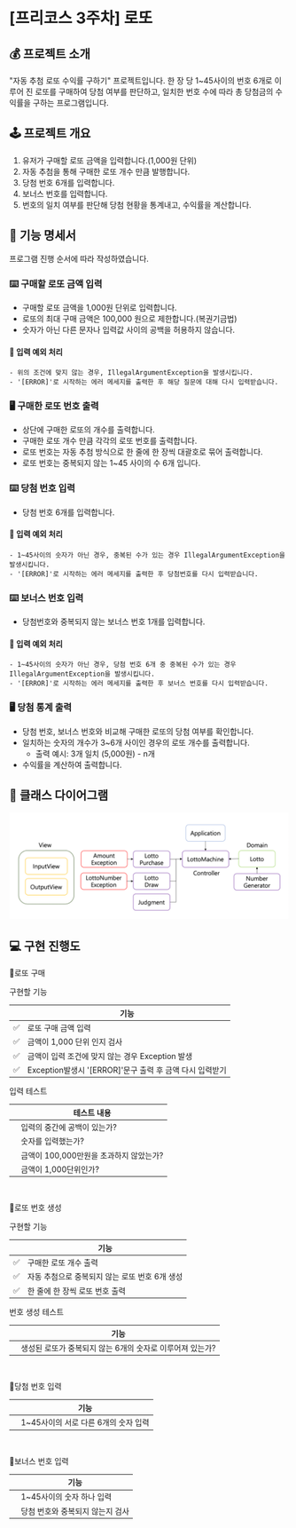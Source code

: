 # [프리코스 3주차] 로또

## 💰 프로젝트 소개
"자동 추첨 로또 수익률 구하기" 프로젝트입니다.
한 장 당 1~45사이의 번호 6개로 이루어 진 로또를 구매하여 당첨 여부를 판단하고, 일치한 번호 수에 따라 총 당첨금의 수익률을 구하는 프로그램입니다.

## 🕹 프로젝트 개요
1. 유저가 구매할 로또 금액을 입력합니다.(1,000원 단위)
2. 자동 추첨을 통해 구매한 로또 개수 만큼 발행합니다.
3. 당첨 번호 6개를 입력합니다.
4. 보너스 번호를 입력합니다.
5. 번호의 일치 여부를 판단해 당첨 현황을 통계내고, 수익률을 계산합니다.

## 📌 기능 명세서
프로그램 진행 순서에 따라 작성하였습니다.
### ⌨️ 구매할 로또 금액 입력
- 구매할 로또 금액을 1,000원 단위로 입력합니다.
- 로또의 최대 구매 금액은 100,000 원으로 제한합니다.(복권기금법)
- 숫자가 아닌 다른 문자나 입력값 사이의 공백을 허용하지 않습니다.

#### 🚨 입력 예외 처리
    - 위의 조건에 맞지 않는 경우, IllegalArgumentException을 발생시킵니다.
    - '[ERROR]'로 시작하는 에러 메세지를 출력한 후 해당 질문에 대해 다시 입력받습니다.

### 🖥 구매한 로또 번호 출력
- 상단에 구매한 로또의 개수를 출력합니다.
- 구매한 로또 개수 만큼 각각의 로또 번호를 출력합니다.
- 로또 번호는 자동 추첨 방식으로 한 줄에 한 장씩 대괄호로 묶어 출력합니다.
- 로또 번호는 중복되지 않는 1~45 사이의 수 6개 입니다.

### ⌨️ 당첨 번호 입력
- 당첨 번호 6개를 입력합니다.
#### 🚨 입력 예외 처리
    - 1~45사이의 숫자가 아닌 경우, 중복된 수가 있는 경우 IllegalArgumentException을 발생시킵니다.
    - '[ERROR]'로 시작하는 에러 메세지를 출력한 후 당첨번호를 다시 입력받습니다.

### ⌨️ 보너스 번호 입력
- 당첨번호와 중복되지 않는 보너스 번호 1개를 입력합니다.
#### 🚨 입력 예외 처리
    - 1~45사이의 숫자가 아닌 경우, 당첨 번호 6개 중 중복된 수가 있는 경우 IllegalArgumentException을 발생시킵니다.
    - '[ERROR]'로 시작하는 에러 메세지를 출력한 후 보너스 번호를 다시 입력받습니다.

### 🖥 당첨 통계 출력
- 당첨 번호, 보너스 번호와 비교해 구매한 로또의 당첨 여부를 확인합니다.
- 일치하는 숫자의 개수가 3~6개 사이인 경우의 로또 개수를 출력합니다.
  - 출력 예시: 3개 일치 (5,000원) - n개
- 수익률을 계산하여 출력합니다.

## 🔧 클래스 다이어그램
![class-diagram.png](class-diagram.png)
## 💻 구현 진행도
📍로또 구매

구현할 기능

|  | 기능                                       |
|--|------------------------------------------|
| ✅ | 로또 구매 금액 입력                              |
| ✅ | 금액이 1,000 단위 인지 검사                       |
| ✅ | 금액이 입력 조건에 맞지 않는 경우 Exception 발생         |
| ✅ | Exception발생시 '[ERROR]'문구 출력 후 금액 다시 입력받기 |

입력 테스트

|  | 테스트 내용                    |
|--|---------------------------|
|  | 입력의 중간에 공백이 있는가?          |
|  | 숫자를 입력했는가?                |
|  | 금액이 100,000만원을 초과하지 않았는가? |
|  | 금액이 1,000단위인가?            |

<br>

📍로또 번호 생성

구현할 기능

|  | 기능                          |
|--|-----------------------------|
| ✅ | 구매한 로또 개수 출력                |
| ✅ | 자동 추첨으로 중복되지 않는 로또 번호 6개 생성 |
| ✅ | 한 줄에 한 장씩 로또 번호 출력          |

번호 생성 테스트

|  | 기능                                |
|--|-----------------------------------|
|  | 생성된 로또가 중복되지 않는 6개의 숫자로 이루어져 있는가? |

<br>

📍당첨 번호 입력

|  | 기능                      |
|--|-------------------------|
|  | 1~45사이의 서로 다른 6개의 숫자 입력 |

<br>

📍보너스 번호 입력

|  | 기능                 |
|--|--------------------|
|  | 1~45사이의 숫자 하나 입력   |
|  | 당첨 번호와 중복되지 않는지 검사 |